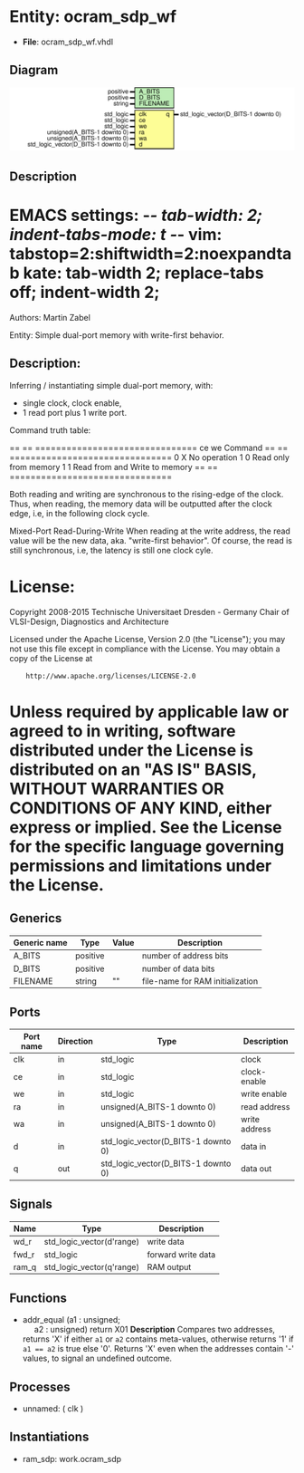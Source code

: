 # Entity: ocram_sdp_wf

- **File**: ocram_sdp_wf.vhdl
## Diagram

![Diagram](ocram_sdp_wf.svg "Diagram")
## Description

 EMACS settings: -*-  tab-width: 2; indent-tabs-mode: t -*-
 vim: tabstop=2:shiftwidth=2:noexpandtab
 kate: tab-width 2; replace-tabs off; indent-width 2;
 =============================================================================
 Authors:				 	Martin Zabel

 Entity:				 	Simple dual-port memory with write-first behavior.

 Description:
 -------------------------------------
 Inferring / instantiating simple dual-port memory, with:

 * single clock, clock enable,
 * 1 read port plus 1 write port.

 Command truth table:

 == == ===============================
 ce we Command
 == == ===============================
 0   X   No operation
 1   0   Read only from memory
 1   1   Read from and Write to memory
 == == ===============================

 Both reading and writing are synchronous to the rising-edge of the clock.
 Thus, when reading, the memory data will be outputted after the
 clock edge, i.e, in the following clock cycle.

 Mixed-Port Read-During-Write
   When reading at the write address, the read value will be the new data,
   aka. "write-first behavior". Of course, the read is still synchronous,
   i.e, the latency is still one clock cyle.

 License:
 =============================================================================
 Copyright 2008-2015 Technische Universitaet Dresden - Germany
										 Chair of VLSI-Design, Diagnostics and Architecture

 Licensed under the Apache License, Version 2.0 (the "License");
 you may not use this file except in compliance with the License.
 You may obtain a copy of the License at

		http://www.apache.org/licenses/LICENSE-2.0

 Unless required by applicable law or agreed to in writing, software
 distributed under the License is distributed on an "AS IS" BASIS,
 WITHOUT WARRANTIES OR CONDITIONS OF ANY KIND, either express or implied.
 See the License for the specific language governing permissions and
 limitations under the License.
 =============================================================================
## Generics

| Generic name | Type     | Value | Description                       |
| ------------ | -------- | ----- | --------------------------------- |
| A_BITS       | positive |       |  number of address bits           |
| D_BITS       | positive |       |  number of data bits              |
| FILENAME     | string   | ""    |  file-name for RAM initialization |
## Ports

| Port name | Direction | Type                                | Description    |
| --------- | --------- | ----------------------------------- | -------------- |
| clk       | in        | std_logic                           |  clock         |
| ce        | in        | std_logic                           |  clock-enable  |
| we        | in        | std_logic                           |  write enable  |
| ra        | in        | unsigned(A_BITS-1 downto 0)         |  read address  |
| wa        | in        | unsigned(A_BITS-1 downto 0)         |  write address |
| d         | in        | std_logic_vector(D_BITS-1 downto 0) |  data in       |
| q         | out       | std_logic_vector(D_BITS-1 downto 0) |  data out      |
## Signals

| Name  | Type                      | Description         |
| ----- | ------------------------- | ------------------- |
| wd_r  | std_logic_vector(d'range) |  write data         |
| fwd_r | std_logic                 |  forward write data |
| ram_q | std_logic_vector(q'range) |  RAM output         |
## Functions
- addr_equal <font id="function_arguments">(a1 : unsigned;<br><span style="padding-left:20px"> a2 : unsigned) </font> <font id="function_return">return X01 </font>
**Description**
 Compares two addresses, returns 'X' if either ``a1`` or ``a2`` contains
 meta-values, otherwise returns '1' if ``a1 == a2`` is true else
 '0'. Returns 'X' even when the addresses contain '-' values, to signal an
 undefined outcome.

## Processes
- unnamed: ( clk )
## Instantiations

- ram_sdp: work.ocram_sdp
